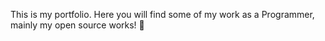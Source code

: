 This is my portfolio. Here you will find some of my work as a Programmer, mainly my open source works! 🙂
